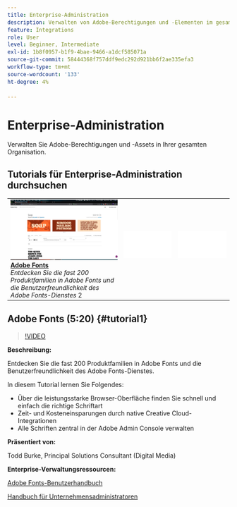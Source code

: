 ```yaml
---
title: Enterprise-Administration
description: Verwalten von Adobe-Berechtigungen und -Elementen im gesamten Unternehmen
feature: Integrations
role: User
level: Beginner, Intermediate
exl-id: 1b8f0957-b1f9-4bae-9466-a1dcf585071a
source-git-commit: 58444368f757ddf9edc292d921bb6f2ae335efa3
workflow-type: tm+mt
source-wordcount: '133'
ht-degree: 4%

---
```


# Enterprise-Administration

Verwalten Sie Adobe-Berechtigungen und -Assets in Ihrer gesamten Organisation.

## Tutorials für Enterprise-Administration durchsuchen

<table style="table-layout:fixed">
<tr>
 <td>
   <a href="enterprise.md#tutorial1">
      <img alt="Adobe Fonts" src="../assets/fonts_burke_thumbnail.jpg" />
   </a>
    <div>
   <a href="enterprise.md#tutorial1"><strong>Adobe Fonts</strong></a>
    </div>
    <em>Entdecken Sie die fast 200 Produktfamilien in Adobe Fonts und die Benutzerfreundlichkeit des Adobe Fonts-Dienstes</em>
    2<br>
  </td>
  <td>
    <img alt="Spacer" src="../assets/Whitespacer.png" />
    <div>
    <br>
  </td>
  <td>
    <img alt="Spacer" src="../assets/Whitespacer.png" />
    <div>
    <br>
  </td>
</tr>
</table>

## Adobe Fonts (5:20) {#tutorial1}

>[!VIDEO](https://video.tv.adobe.com/v/328226?hidetitle=true)

**Beschreibung:**

Entdecken Sie die fast 200 Produktfamilien in Adobe Fonts und die Benutzerfreundlichkeit des Adobe Fonts-Dienstes.

In diesem Tutorial lernen Sie Folgendes:
* Über die leistungsstarke Browser-Oberfläche finden Sie schnell und einfach die richtige Schriftart
* Zeit- und Kosteneinsparungen durch native Creative Cloud-Integrationen
* Alle Schriften zentral in der Adobe Admin Console verwalten

**Präsentiert von:**

Todd Burke, Principal Solutions Consultant (Digital Media)

**Enterprise-Verwaltungsressourcen:**

[Adobe Fonts-Benutzerhandbuch](https://helpx.adobe.com/de/fonts/user-guide.html)

[Handbuch für Unternehmensadministratoren](https://helpx.adobe.com/de/enterprise/admin-guide.html)
